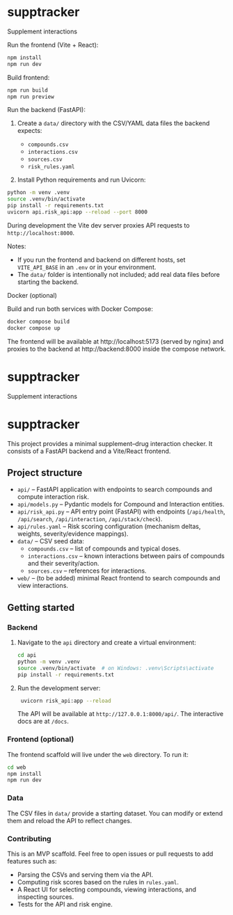 # supptracker

Supplement interactions

Run the frontend (Vite + React):

```bash
npm install
npm run dev
```

Build frontend:

```bash
npm run build
npm run preview
```

Run the backend (FastAPI):

1. Create a `data/` directory with the CSV/YAML data files the backend expects:
	- `compounds.csv`
	- `interactions.csv`
	- `sources.csv`
	- `risk_rules.yaml`

2. Install Python requirements and run Uvicorn:

```bash
python -m venv .venv
source .venv/bin/activate
pip install -r requirements.txt
uvicorn api.risk_api:app --reload --port 8000
```

During development the Vite dev server proxies API requests to `http://localhost:8000`.

Notes:
- If you run the frontend and backend on different hosts, set `VITE_API_BASE` in an `.env` or in your environment.
- The `data/` folder is intentionally not included; add real data files before starting the backend.

Docker (optional)

Build and run both services with Docker Compose:

```bash
docker compose build
docker compose up
```

The frontend will be available at http://localhost:5173 (served by nginx) and proxies to the backend at http://backend:8000 inside the compose network.
# supptracker
Supplement interactions


# supptracker

This project provides a minimal supplement–drug interaction checker. It consists of a FastAPI backend and a Vite/React frontend.

## Project structure

- `api/` – FastAPI application with endpoints to search compounds and compute interaction risk.
- `api/models.py` – Pydantic models for Compound and Interaction entities.
- `api/risk_api.py` – API entry point (FastAPI) with endpoints (`/api/health`, `/api/search`, `/api/interaction`, `/api/stack/check`).
- `api/rules.yaml` – Risk scoring configuration (mechanism deltas, weights, severity/evidence mappings).
- `data/` – CSV seed data:
  - `compounds.csv` – list of compounds and typical doses.
  - `interactions.csv` – known interactions between pairs of compounds and their severity/action.
  - `sources.csv` – references for interactions.
- `web/` – (to be added) minimal React frontend to search compounds and view interactions.

## Getting started

### Backend

1. Navigate to the `api` directory and create a virtual environment:
   ```bash
   cd api
   python -m venv .venv
   source .venv/bin/activate  # on Windows: .venv\Scripts\activate
   pip install -r requirements.txt
   ```
2. Run the development server:
   ```bash
    uvicorn risk_api:app --reload
   ```
   The API will be available at `http://127.0.0.1:8000/api/`. The interactive docs are at `/docs`.

### Frontend (optional)

The frontend scaffold will live under the `web` directory. To run it:

```bash
cd web
npm install
npm run dev
```

### Data

The CSV files in `data/` provide a starting dataset. You can modify or extend them and reload the API to reflect changes.

### Contributing

This is an MVP scaffold. Feel free to open issues or pull requests to add features such as:

- Parsing the CSVs and serving them via the API.
- Computing risk scores based on the rules in `rules.yaml`.
- A React UI for selecting compounds, viewing interactions, and inspecting sources.
- Tests for the API and risk engine.
